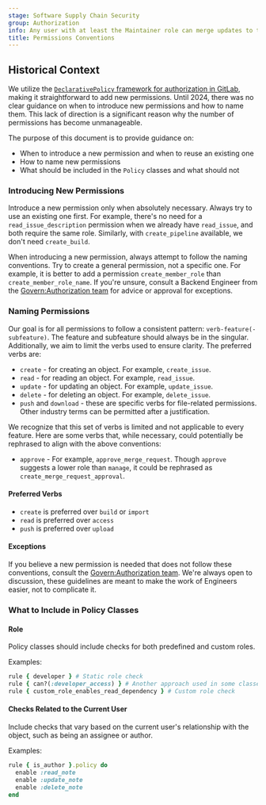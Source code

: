 ```yaml
---
stage: Software Supply Chain Security
group: Authorization
info: Any user with at least the Maintainer role can merge updates to this content. For details, see https://docs.gitlab.com/ee/development/development_processes.html#development-guidelines-review.
title: Permissions Conventions
---
```


## Historical Context

We utilize the [`DeclarativePolicy` framework for authorization in GitLab](../policies.md), making it straightforward to add new permissions. Until 2024, there was no clear guidance on when to introduce new permissions and how to name them. This lack of direction is a significant reason why the number of permissions has become unmanageable.

The purpose of this document is to provide guidance on:

- When to introduce a new permission and when to reuse an existing one
- How to name new permissions
- What should be included in the `Policy` classes and what should not

### Introducing New Permissions

Introduce a new permission only when absolutely necessary. Always try to use an existing one first. For example, there's no need for a `read_issue_description` permission when we already have `read_issue`, and both require the same role. Similarly, with `create_pipeline` available, we don't need `create_build`.

When introducing a new permission, always attempt to follow the naming conventions. Try to create a general permission, not a specific one. For example, it is better to add a permission `create_member_role` than `create_member_role_name`. If you're unsure, consult a Backend Engineer from the [Govern:Authorization team](https://handbook.gitlab.com/handbook/engineering/development/sec/govern/authorization/) for advice or approval for exceptions.

### Naming Permissions

Our goal is for all permissions to follow a consistent pattern: `verb-feature(-subfeature)`. The feature and subfeature should always be in the singular. Additionally, we aim to limit the verbs used to ensure clarity. The preferred verbs are:

- `create` - for creating an object. For example, `create_issue`.
- `read` - for reading an object. For example, `read_issue`.
- `update` - for updating an object. For example, `update_issue`.
- `delete` - for deleting an object. For example, `delete_issue`.
- `push` and `download` - these are specific verbs for file-related permissions. Other industry terms can be permitted after a justification.

We recognize that this set of verbs is limited and not applicable to every feature. Here are some verbs that, while necessary, could potentially be rephrased to align with the above conventions:

- `approve` - For example, `approve_merge_request`. Though `approve` suggests a lower role than `manage`, it could be rephrased as `create_merge_request_approval`.

#### Preferred Verbs

- `create` is preferred over `build` or `import`
- `read` is preferred over `access`
- `push` is preferred over `upload`

#### Exceptions

If you believe a new permission is needed that does not follow these conventions, consult the [Govern:Authorization team](https://handbook.gitlab.com/handbook/engineering/development/sec/govern/authorization/). We're always open to discussion, these guidelines are meant to make the work of Engineers easier, not to complicate it.

### What to Include in Policy Classes

#### Role

Policy classes should include checks for both predefined and custom roles.

Examples:

```ruby
rule { developer } # Static role check
rule { can?(:developer_access) } # Another approach used in some classes
rule { custom_role_enables_read_dependency } # Custom role check
```

#### Checks Related to the Current User

Include checks that vary based on the current user's relationship with the object, such as being an assignee or author.

Examples:

```ruby
rule { is_author }.policy do
  enable :read_note
  enable :update_note
  enable :delete_note
end
```
